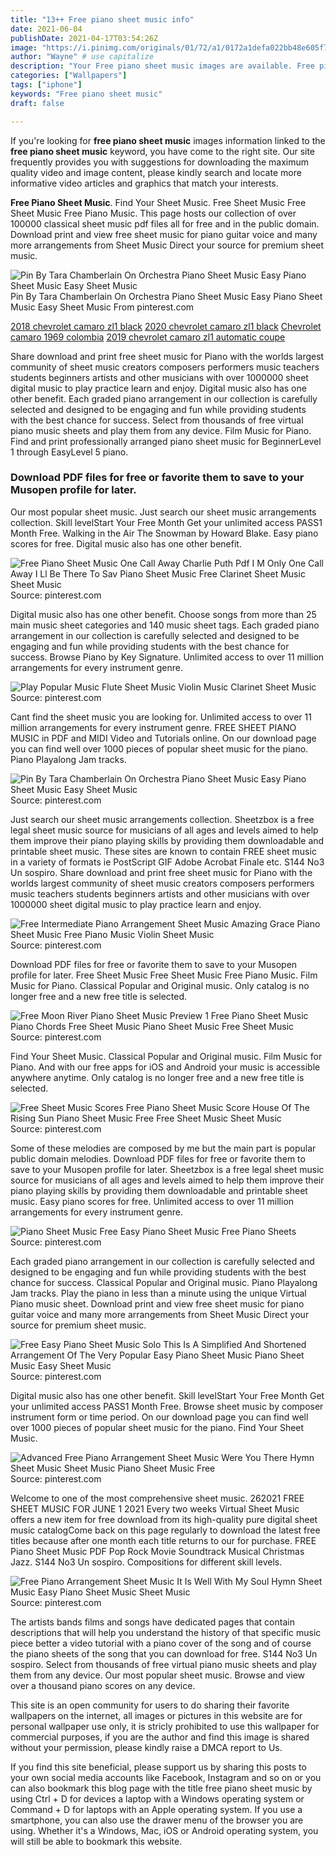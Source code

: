 ```yaml
---
title: "13++ Free piano sheet music info"
date: 2021-06-04
publishDate: 2021-04-17T03:54:26Z
image: "https://i.pinimg.com/originals/01/72/a1/0172a1defa022bb48e605f736aabf57d.jpg"
author: "Wayne" # use capitalize
description: "Your Free piano sheet music images are available. Free piano sheet music are a topic that is being searched for and liked by netizens today. You can Get the Free piano sheet music files here. Find and Download all royalty-free vectors."
categories: ["Wallpapers"]
tags: ["iphone"]
keywords: "Free piano sheet music"
draft: false

---
```


If you're looking for **free piano sheet music** images information linked to the **free piano sheet music** keyword, you have come to the right  site.  Our site frequently  provides you with  suggestions  for downloading  the maximum  quality video and image  content, please kindly search and locate more informative video articles and graphics  that match your interests.

**Free Piano Sheet Music**. Find Your Sheet Music. Free Sheet Music Free Sheet Music Free Piano Music. This page hosts our collection of over 100000 classical sheet music pdf files all for free and in the public domain. Download print and view free sheet music for piano guitar voice and many more arrangements from Sheet Music Direct your source for premium sheet music.

![Pin By Tara Chamberlain On Orchestra Piano Sheet Music Easy Piano Sheet Music Easy Sheet Music](https://i.pinimg.com/originals/a5/9a/75/a59a75a59a702407dd0c0a51e194048d.png "Pin By Tara Chamberlain On Orchestra Piano Sheet Music Easy Piano Sheet Music Easy Sheet Music")
Pin By Tara Chamberlain On Orchestra Piano Sheet Music Easy Piano Sheet Music Easy Sheet Music From pinterest.com

[2018 chevrolet camaro zl1 black](/2018-chevrolet-camaro-zl1-black/)
[2020 chevrolet camaro zl1 black](/2020-chevrolet-camaro-zl1-black/)
[Chevrolet camaro 1969 colombia](/chevrolet-camaro-1969-colombia/)
[2019 chevrolet camaro zl1 automatic coupe](/2019-chevrolet-camaro-zl1-automatic-coupe/)

Share download and print free sheet music for Piano with the worlds largest community of sheet music creators composers performers music teachers students beginners artists and other musicians with over 1000000 sheet digital music to play practice learn and enjoy. Digital music also has one other benefit. Each graded piano arrangement in our collection is carefully selected and designed to be engaging and fun while providing students with the best chance for success. Select from thousands of free virtual piano music sheets and play them from any device. Film Music for Piano. Find and print professionally arranged piano sheet music for BeginnerLevel 1 through EasyLevel 5 piano.

### Download PDF files for free or favorite them to save to your Musopen profile for later.

Our most popular sheet music. Just search our sheet music arrangements collection. Skill levelStart Your Free Month Get your unlimited access PASS1 Month Free. Walking in the Air The Snowman by Howard Blake. Easy piano scores for free. Digital music also has one other benefit.


![Free Piano Sheet Music One Call Away Charlie Puth Pdf I M Only One Call Away I Ll Be There To Sav Piano Sheet Music Free Clarinet Sheet Music Sheet Music](https://i.pinimg.com/originals/93/67/ed/9367ed5821f8ce92789aef04a6da1526.png "Free Piano Sheet Music One Call Away Charlie Puth Pdf I M Only One Call Away I Ll Be There To Sav Piano Sheet Music Free Clarinet Sheet Music Sheet Music")
Source: pinterest.com

Digital music also has one other benefit. Choose songs from more than 25 main music sheet categories and 140 music sheet tags. Each graded piano arrangement in our collection is carefully selected and designed to be engaging and fun while providing students with the best chance for success. Browse Piano by Key Signature. Unlimited access to over 11 million arrangements for every instrument genre.

![Play Popular Music Flute Sheet Music Violin Music Clarinet Sheet Music](https://i.pinimg.com/originals/d2/f7/6f/d2f76f14b1810b5269413979c2205ab8.png "Play Popular Music Flute Sheet Music Violin Music Clarinet Sheet Music")
Source: pinterest.com

Cant find the sheet music you are looking for. Unlimited access to over 11 million arrangements for every instrument genre. FREE SHEET PIANO MUSIC in PDF and MIDI Video and Tutorials online. On our download page you can find well over 1000 pieces of popular sheet music for the piano. Piano Playalong Jam tracks.

![Pin By Tara Chamberlain On Orchestra Piano Sheet Music Easy Piano Sheet Music Easy Sheet Music](https://i.pinimg.com/originals/a5/9a/75/a59a75a59a702407dd0c0a51e194048d.png "Pin By Tara Chamberlain On Orchestra Piano Sheet Music Easy Piano Sheet Music Easy Sheet Music")
Source: pinterest.com

Just search our sheet music arrangements collection. Sheetzbox is a free legal sheet music source for musicians of all ages and levels aimed to help them improve their piano playing skills by providing them downloadable and printable sheet music. These sites are known to contain FREE sheet music in a variety of formats ie PostScript GIF Adobe Acrobat Finale etc. S144 No3 Un sospiro. Share download and print free sheet music for Piano with the worlds largest community of sheet music creators composers performers music teachers students beginners artists and other musicians with over 1000000 sheet digital music to play practice learn and enjoy.

![Free Intermediate Piano Arrangement Sheet Music Amazing Grace Piano Sheet Music Free Piano Music Violin Sheet Music](https://i.pinimg.com/originals/27/61/3e/27613e7c88c5ff5e4d8db54155d11662.jpg "Free Intermediate Piano Arrangement Sheet Music Amazing Grace Piano Sheet Music Free Piano Music Violin Sheet Music")
Source: pinterest.com

Download PDF files for free or favorite them to save to your Musopen profile for later. Free Sheet Music Free Sheet Music Free Piano Music. Film Music for Piano. Classical Popular and Original music. Only catalog is no longer free and a new free title is selected.

![Free Moon River Piano Sheet Music Preview 1 Free Piano Sheet Music Piano Chords Free Sheet Music Piano Sheet Music Free Sheet Music](https://i.pinimg.com/originals/03/20/e5/0320e516bacf97365bfd5139276b6670.png "Free Moon River Piano Sheet Music Preview 1 Free Piano Sheet Music Piano Chords Free Sheet Music Piano Sheet Music Free Sheet Music")
Source: pinterest.com

Find Your Sheet Music. Classical Popular and Original music. Film Music for Piano. And with our free apps for iOS and Android your music is accessible anywhere anytime. Only catalog is no longer free and a new free title is selected.

![Free Sheet Music Scores Free Piano Sheet Music Score House Of The Rising Sun Piano Sheet Music Free Free Sheet Music Sheet Music](https://i.pinimg.com/originals/b1/9d/32/b19d32e2f596892741e8028c22a8a3ff.png "Free Sheet Music Scores Free Piano Sheet Music Score House Of The Rising Sun Piano Sheet Music Free Free Sheet Music Sheet Music")
Source: pinterest.com

Some of these melodies are composed by me but the main part is popular public domain melodies. Download PDF files for free or favorite them to save to your Musopen profile for later. Sheetzbox is a free legal sheet music source for musicians of all ages and levels aimed to help them improve their piano playing skills by providing them downloadable and printable sheet music. Easy piano scores for free. Unlimited access to over 11 million arrangements for every instrument genre.

![Piano Sheet Music Free Easy Piano Sheet Music Free Piano Sheets](https://i.pinimg.com/originals/b7/7e/32/b77e32bc022c9de562403918f8a22331.png "Piano Sheet Music Free Easy Piano Sheet Music Free Piano Sheets")
Source: pinterest.com

Each graded piano arrangement in our collection is carefully selected and designed to be engaging and fun while providing students with the best chance for success. Classical Popular and Original music. Piano Playalong Jam tracks. Play the piano in less than a minute using the unique Virtual Piano music sheet. Download print and view free sheet music for piano guitar voice and many more arrangements from Sheet Music Direct your source for premium sheet music.

![Free Easy Piano Sheet Music Solo This Is A Simplified And Shortened Arrangement Of The Very Popular Easy Piano Sheet Music Piano Sheet Music Easy Sheet Music](https://i.pinimg.com/originals/a4/13/c6/a413c6bf64f7e818ccb07111011f2745.png "Free Easy Piano Sheet Music Solo This Is A Simplified And Shortened Arrangement Of The Very Popular Easy Piano Sheet Music Piano Sheet Music Easy Sheet Music")
Source: pinterest.com

Digital music also has one other benefit. Skill levelStart Your Free Month Get your unlimited access PASS1 Month Free. Browse sheet music by composer instrument form or time period. On our download page you can find well over 1000 pieces of popular sheet music for the piano. Find Your Sheet Music.

![Advanced Free Piano Arrangement Sheet Music Were You There Hymn Sheet Music Sheet Music Piano Sheet Music Free](https://i.pinimg.com/originals/04/c6/ce/04c6ceab64a8e5042d3ca24eb2b0b6a6.jpg "Advanced Free Piano Arrangement Sheet Music Were You There Hymn Sheet Music Sheet Music Piano Sheet Music Free")
Source: pinterest.com

Welcome to one of the most comprehensive sheet music. 262021 FREE SHEET MUSIC FOR JUNE 1 2021 Every two weeks Virtual Sheet Music offers a new item for free download from its high-quality pure digital sheet music catalogCome back on this page regularly to download the latest free titles because after one month each title returns to our for purchase. FREE Piano Sheet Music PDF Pop Rock Movie Soundtrack Musical Christmas Jazz. S144 No3 Un sospiro. Compositions for different skill levels.

![Free Piano Arrangement Sheet Music It Is Well With My Soul Hymn Sheet Music Easy Piano Sheet Music Sheet Music](https://i.pinimg.com/originals/01/72/a1/0172a1defa022bb48e605f736aabf57d.jpg "Free Piano Arrangement Sheet Music It Is Well With My Soul Hymn Sheet Music Easy Piano Sheet Music Sheet Music")
Source: pinterest.com

The artists bands films and songs have dedicated pages that contain descriptions that will help you understand the history of that specific music piece better a video tutorial with a piano cover of the song and of course the piano sheets of the song that you can download for free. S144 No3 Un sospiro. Select from thousands of free virtual piano music sheets and play them from any device. Our most popular sheet music. Browse and view over a thousand piano scores on any device.

This site is an open community for users to do sharing their favorite wallpapers on the internet, all images or pictures in this website are for personal wallpaper use only, it is stricly prohibited to use this wallpaper for commercial purposes, if you are the author and find this image is shared without your permission, please kindly raise a DMCA report to Us.

If you find this site beneficial, please support us by sharing this posts to your own social media accounts like Facebook, Instagram and so on or you can also bookmark this blog page with the title free piano sheet music by using Ctrl + D for devices a laptop with a Windows operating system or Command + D for laptops with an Apple operating system. If you use a smartphone, you can also use the drawer menu of the browser you are using. Whether it's a Windows, Mac, iOS or Android operating system, you will still be able to bookmark this website.
